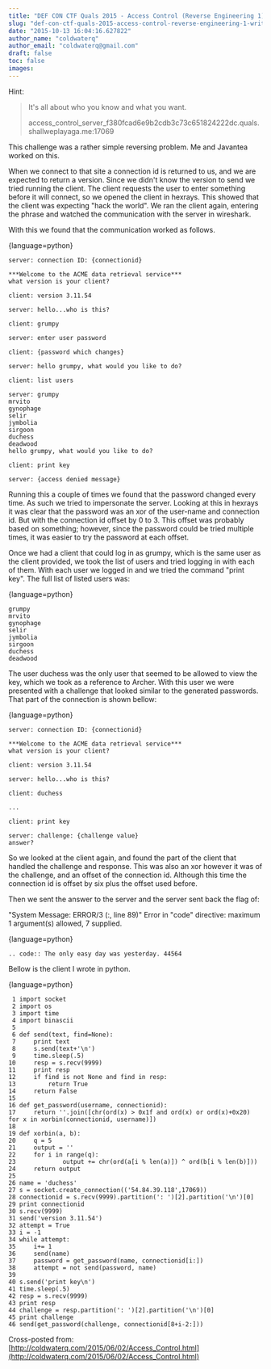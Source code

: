 ```yaml
---
title: "DEF CON CTF Quals 2015 - Access Control (Reverse Engineering 1) Writeup"
slug: "def-con-ctf-quals-2015-access-control-reverse-engineering-1-writeup"
date: "2015-10-13 16:04:16.627822"
author_name: "coldwaterq"
author_email: "coldwaterq@gmail.com"
draft: false
toc: false
images:
---
```


Hint:

> It's all about who you know and what you want.
> 
> access_control_server_f380fcad6e9b2cdb3c73c651824222dc.quals.shallweplayaga.me:17069

This challenge was a rather simple reversing problem. Me and Javantea worked on this.

When we connect to that site a connection id is returned to us, and we are expected to return a version. Since we didn't know the version to send we tried running the client. The client requests the user to enter something before it will connect, so we opened the client in hexrays. This showed that the client was expecting "hack the world". We ran the client again, entering the phrase and watched the communication with the server in wireshark.

With this we found that the communication worked as follows.

{language=python}
~~~~~~~~
server: connection ID: {connectionid}

***Welcome to the ACME data retrieval service***
what version is your client?

client: version 3.11.54

server: hello...who is this?

client: grumpy

server: enter user password

client: {password which changes}

server: hello grumpy, what would you like to do?

client: list users

server: grumpy
mrvito
gynophage
selir
jymbolia
sirgoon
duchess
deadwood
hello grumpy, what would you like to do?

client: print key

server: {access denied message}
~~~~~~~~

Running this a couple of times we found that the password changed every time. As such we tried to impersonate the server. Looking at this in hexrays it was clear that the password was an xor of the user-name and connection id. But with the connection id offset by 0 to 3. This offset was probably based on something; however, since the password could be tried multiple times, it was easier to try the password at each offset.

Once we had a client that could log in as grumpy, which is the same user as the client provided, we took the list of users and tried logging in with each of them. With each user we logged in and we tried the command "print key". The full list of listed users was:

{language=python}
~~~~~~~~
grumpy
mrvito
gynophage
selir
jymbolia
sirgoon
duchess
deadwood
~~~~~~~~

The user duchess was the only user that seemed to be allowed to view the key, which we took as a reference to Archer. With this user we were presented with a challenge that looked similar to the generated passwords. That part of the connection is shown bellow:

{language=python}
~~~~~~~~
server: connection ID: {connectionid}

***Welcome to the ACME data retrieval service***
what version is your client?

client: version 3.11.54

server: hello...who is this?

client: duchess

...

client: print key

server: challenge: {challenge value}
answer?
~~~~~~~~

So we looked at the client again, and found the part of the client that handled the challenge and response. This was also an xor however it was of the challenge, and an offset of the connection id. Although this time the connection id is offset by six plus the offset used before.

Then we sent the answer to the server and the server sent back the flag of:

"System Message: ERROR/3 (<string>:, line 89)"
Error in "code" directive:
maximum 1 argument(s) allowed, 7 supplied.

{language=python}
~~~~~~~~
.. code:: The only easy day was yesterday. 44564

~~~~~~~~

Bellow is the client I wrote in python.

{language=python}
~~~~~~~~
 1 import socket
 2 import os
 3 import time
 4 import binascii
 5 
 6 def send(text, find=None):
 7     print text
 8     s.send(text+'\n')
 9     time.sleep(.5)
10     resp = s.recv(9999)
11     print resp
12     if find is not None and find in resp:
13         return True
14     return False
15 
16 def get_password(username, connectionid):
17     return ''.join([chr(ord(x) > 0x1f and ord(x) or ord(x)+0x20) for x in xorbin(connectionid, username)])
18 
19 def xorbin(a, b):
20     q = 5
21     output = ''
22     for i in range(q):
23             output += chr(ord(a[i % len(a)]) ^ ord(b[i % len(b)]))
24     return output
25 
26 name = 'duchess'
27 s = socket.create_connection(('54.84.39.118',17069))
28 connectionid = s.recv(9999).partition(': ')[2].partition('\n')[0]
29 print connectionid
30 s.recv(9999)
31 send('version 3.11.54')
32 attempt = True
33 i = -1
34 while attempt:
35     i+= 1
36     send(name)
37     password = get_password(name, connectionid[i:])
38     attempt = not send(password, name)
39 
40 s.send('print key\n')
41 time.sleep(.5)
42 resp = s.recv(9999)
43 print resp
44 challenge = resp.partition(': ')[2].partition('\n')[0]
45 print challenge
46 send(get_password(challenge, connectionid[8+i-2:]))
~~~~~~~~

Cross-posted from: [http://coldwaterq.com/2015/06/02/Access_Control.html](http://coldwaterq.com/2015/06/02/Access_Control.html)
